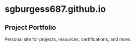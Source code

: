 # sgburgess687.github.io
## Project Portfolio
Personal site for projects, resources, certifications, and more.
